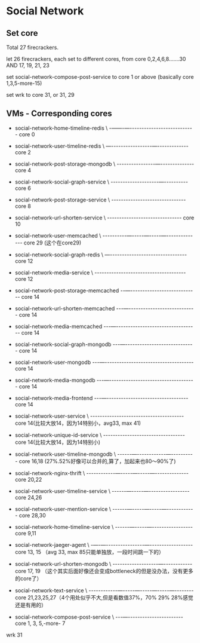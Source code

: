 # Social Network
## Set core
Total 27 firecrackers.

let 26 firecrackers, each set to different cores, from core 0,2,4,6,8…….30 AND 17, 19, 21, 23

set social-network-compose-post-service to core 1 or above (basically core 1,3,5-more-15)

set wrk to core 31, or 31, 29

## VMs - Corresponding cores
* social-network-home-timeline-redis \ -——-—--------------------------- core 0
* social-network-user-timeline-redis \ —-----------------—------------- core 2
* social-network-post-storage-mongodb \ ----------------—-------------- core 4
* social-network-social-graph-service \ --------------------—---------- core 6
* social-network-post-storage-service \ ------------------------------- core 8
* social-network-url-shorten-service  \ ------------------------------- core 10

* social-network-user-memcached \ ----------—-----—-----—-------------- core 29 (这个在core29)

* social-network-social-graph-redis \ —-------------------------------- core 12
* social-network-media-service \ -------------------------------------- core 12

* social-network-post-storage-memcached --—---------------------------- core 14
* social-network-url-shorten-memcached ---—---------------------------- core 14
* social-network-media-memcached ---—---------------------------------- core 14
* social-network-social-graph-mongodb ---—----------------------------- core 14
* social-network-user-mongodb ---—------------------------------------- core 14
* social-network-media-mongodb ---—------------------------------------ core 14
* social-network-media-frontend  ---—---------------------------------- core 14
* social-network-user-service \ --------------------------------------- core 14(比较大放14，因为14特别小，avg33, max 41)
* social-network-unique-id-service \ ---------------------------------- core 14(比较大放14，因为14特别小)

* social-network-user-timeline-mongodb \ ------—------------—---------- core 16,18 (27%.52%好像可以合并的,算了，加起来也80～90%了)
* social-network-nginx-thrift \ ------------—-----—-----—-------------- core 20,22
* social-network-user-timeline-service \ ------—-----—----------------- core 24,26
* social-network-user-mention-service \ ------—-----—-----—------------ core 28,30
* social-network-home-timeline-service \ ------—-----—----------------- core 9,11

* social-network-jaeger-agent \ -—-—----------------—------------------ core 13, 15 （avg 33, max 85只能单独放，一段时间跳一下的）
* social-network-url-shorten-mongodb \ -------------------—------------ core 17, 19 （这个其实后面好像还会变成bottleneck的但是没办法，没有更多的core了）

* social-network-text-service \ ------------—-----—-----—-----—-------- core 21,23,25,27（4个用处似乎不大,但是看数值37%，70% 29% 28%感觉还是有用的）


* social-network-compose-post-service \ ---—----------------------- core 1, 3, 5,-more- 7

wrk 31